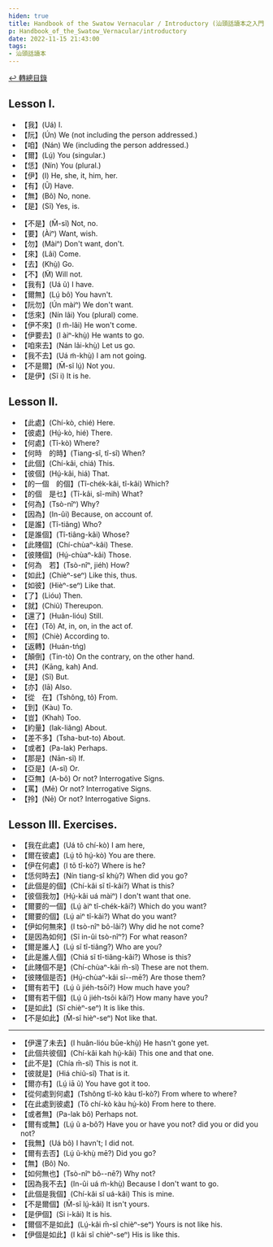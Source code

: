 ```yaml
---
hiden: true
title: Handbook of the Swatow Vernacular / Introductory (汕頭話讀本之入門)
p: Handbook_of_the_Swatow_Vernacular/introductory
date: 2022-11-15 21:43:00
tags: 
- 汕頭話讀本
---
```


[↩️ 轉總目錄](/Handbook_of_the_Swatow_Vernacular)

## Lesson I.

* 【我】(Uá) I.
* 【阮】(Ún) We (not including the person addressed.)
* 【咱】(Nán) We (including the person addressed.)
* 【爾】(Lṳ́) You (singular.)
* 【恁】(Nín) You (plural.)
* 【伊】(I) He, she, it, him, her.
* 【有】(Ũ) Have.
* 【無】(Bô) No, none.
* 【是】(Sĩ) Yes, is.
<!--more-->
* 【不是】(M̄-sĩ) Not, no.
* 【要】(Àiⁿ) Want, wish.
* 【勿】(Màiⁿ) Don't want, don't.
* 【來】(Lâi) Come.
* 【去】(Khṳ̀) Go.
* 【不】(M̃) Will not.
* 【我有】(Uá ũ) I have.
* 【爾無】(Lṳ́ bô) You havn't.
* 【阮勿】(Ún màiⁿ) We don't want.
* 【恁來】(Nín lâi) You (plural) come.
* 【伊不來】(I m̃-lâi) He won't come.
* 【伊要去】(I àiⁿ-khṳ̀) He wants to go.
* 【咱來去】(Nán lâi-khṳ̀) Let us go.
* 【我不去】(Uá m̃-khṳ̀) I am not going.
* 【不是爾】(M̄-sĩ lṳ́) Not you.
* 【是伊】(Sĩ i) It is he.

## Lesson II.

* 【此處】(Chí-kò, chié) Here.
* 【彼處】(Hṳ́-kò, hié) There.
* 【何處】(Tî-kò) Where?
* 【何時　的時】(Tiang-sî, tî-sî) When?
* 【此個】(Chí-kâi, chiá) This.
* 【彼個】(Hṳ́-kâi, hiá) That.
* 【的一個　的個】(Tî-chék-kâi, tî-kâi) Which?
* 【的個　是乜】(Tî-kâi, sĩ-mih) What?
* 【何為】(Tsò-nîⁿ) Why?
* 【因為】(In-ûi) Because, on account of.
* 【是誰】(Tî-tiâng) Who?
* 【是誰個】(Tî-tiâng-kâi) Whose?
* 【此賤個】(Chí-chùaⁿ-kâi) These.
* 【彼賤個】(Hṳ́-chùaⁿ-kâi) Those.
* 【何為　若】(Tsò-nîⁿ, jiéh) How?
* 【如此】(Chièⁿ-seⁿ) Like this, thus.
* 【如彼】(Hièⁿ-seⁿ) Like that.
* 【了】(Lióu) Then.
* 【就】(Chiũ) Thereupon.
* 【還了】(Huân-lióu) Still.
* 【在】(Tõ) At, in, on, in the act of.
* 【照】(Chiè) According to.
* 【返轉】(Huán-tńg) 
* 【顛倒】(Tin-tò) On the contrary, on the other hand.
* 【共】(Kāng, kah) And.
* 【是】(Sĩ) But.
* 【亦】(Iā) Also.
* 【從　在】(Tshông, tõ) From.
* 【到】(Kàu) To.
* 【豈】(Khah) Too.
* 【約量】(Iak-liãng) About.
* 【差不多】(Tsha-but-to) About.
* 【或者】(Pa-lak) Perhaps.
* 【那是】(Nān-sĩ) If.
* 【亞是】(A-sĩ) Or.
* 【亞無】(A-bô) Or not? Interrogative Signs.
* 【罵】(Mē) Or not? Interrogative Signs.
* 【拎】(Nē) Or not? Interrogative Signs.

## Lesson III. Exercises.

* 【我在此處】(Uá tõ chí-kò) I am here,
* 【爾在彼處】(Lṳ́ tõ hṳ́-kò) You are there.
* 【伊在何處】(I tõ tî-kò?) Where is he?
* 【恁何時去】(Nín tiang-sî khṳ̀?) When did you go?
* 【此個是的個】(Chí-kâi sĩ tî-kâi?) What is this?
* 【彼個我勿】(Hṳ́-kâi uá màiⁿ) I don't want that one.
* 【爾要的一個】(Lṳ́ àiⁿ tî-chék-kâi?) Which do you want?
* 【爾要的個】(Lṳ́ aìⁿ tî-kâi?) What do you want?
* 【伊如何無來】(I tsò-nîⁿ bô-lâi?) Why did he not come?
* 【是因為如何】(Sĩ in-ûi tsò-nîⁿ?) For what reason?
* 【爾是誰人】(Lṳ́ sĩ tî-tiâng?) Who are you?
* 【此是誰人個】(Chiá sĩ tî-tiâng-kâi?) Whose is this?
* 【此賤個不是】(Chí-chùaⁿ-kâi m̄-sĩ) These are not them.
* 【彼賤個是否】(Hṳ́-chùaⁿ-kâi sĩ--mē?) Are those them?
* 【爾有若干】(Lṳ́ ũ jiéh-tsōi?) How much have you?
* 【爾有若干個】(Lṳ́ ũ jiéh-tsōi kâi?) How many have you?
* 【是如此】(Sĩ chièⁿ-seⁿ) It is like this.
* 【不是如此】(M̄-sĩ hièⁿ-seⁿ) Not like that.

------

* 【伊還了未去】(I huân-lióu būe-khṳ̀) He hasn't gone yet.
* 【此個共彼個】(Chí-kâi kah hṳ́-kâi) This one and that one.
* 【此不是】(Chía m̄-sĩ) This is not it.
* 【彼就是】(Hiá chiũ-sĩ) That is it.
* 【爾亦有】(Lṳ́ iā ũ) You have got it too.
* 【從何處到何處】(Tshông tî-kò kàu tî-kò?) From where to where?
* 【在此處到彼處】(Tõ chí-kò kàu hṳ́-kò) From here to there.
* 【或者無】(Pa-lak bô) Perhaps not.
* 【爾有或無】(Lṳ́ ũ a-bô?) Have you or have you not? did you or did you not?
* 【我無】(Uá bô) I havn't; I did not.
* 【爾有去否】(Lṳ́ ũ-khṳ̀ mē?) Did you go?
* 【無】(Bô) No.
* 【如何無也】(Tsò-nîⁿ bô--nē?) Why not?
* 【因為我不去】(In-ûi uá m̃-khṳ̀) Because I don't want to go.
* 【此個是我個】(Chí-kâi sĩ uá-kâi) This is mine.
* 【不是爾個】(M̄-sĩ lṳ́-kâi) It isn't yours.
* 【是伊個】(Si i-kâi) It is his.
* 【爾個不是如此】(Lṳ́-kâi m̄-sĩ chièⁿ-seⁿ) Yours is not like his.
* 【伊個是如此】(I kâi sĩ chièⁿ-seⁿ) His is like this.
